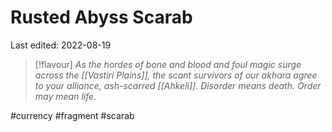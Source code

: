 # Rusted Abyss Scarab
Last edited: 2022-08-19

> [!flavour]
> *As the hordes of bone and blood and foul magic surge across the [[Vastiri Plains]], the scant survivors of our akhara agree to your alliance, ash-scarred [[Ahkeli]]. Disorder means death. Order may mean life.*


#currency #fragment #scarab